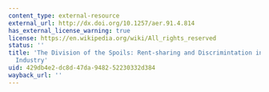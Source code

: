 ```yaml
---
content_type: external-resource
external_url: http://dx.doi.org/10.1257/aer.91.4.814
has_external_license_warning: true
license: https://en.wikipedia.org/wiki/All_rights_reserved
status: ''
title: 'The Division of the Spoils: Rent-sharing and Discrimintation in a Regulated
  Industry'
uid: 429db4e2-dc8d-47da-9482-52230332d384
wayback_url: ''
---
```

